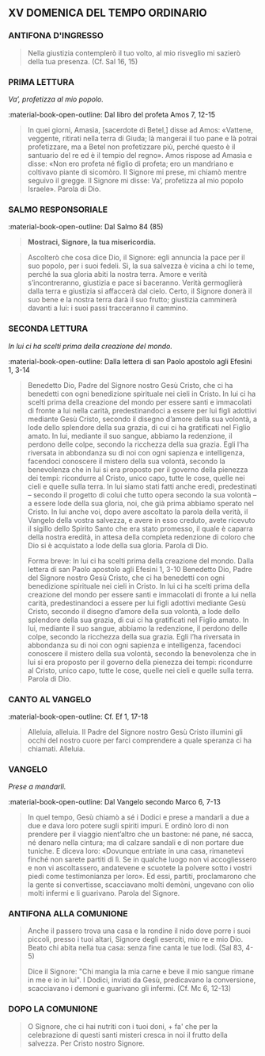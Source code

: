 ## XV DOMENICA DEL TEMPO ORDINARIO
> 
### ANTIFONA D'INGRESSO
> Nella giustizia contemplerò il tuo volto, al mio risveglio mi sazierò della tua presenza. (Cf. Sal 16, 15)
> 
### PRIMA LETTURA
*Va’, profetizza al mio popolo.*

:material-book-open-outline: Dal libro del profeta Amos
7, 12-15

> In quei giorni, Amasìa, [sacerdote di Betel,] disse ad Amos: «Vattene, veggente, ritìrati nella terra di Giuda; là mangerai il tuo pane e là potrai profetizzare, ma a Betel non profetizzare più, perché questo è il santuario del re ed è il tempio del regno». Amos rispose ad Amasìa e disse: «Non ero profeta né figlio di profeta; ero un mandriano e coltivavo piante di sicomòro. Il Signore mi prese, mi chiamò mentre seguivo il gregge. Il Signore mi disse: Va’, profetizza al mio popolo Israele». Parola di Dio.
> 
### SALMO RESPONSORIALE
:material-book-open-outline: Dal Salmo 84 (85)

>**Mostraci, Signore, la tua misericordia.**

> Ascolterò che cosa dice Dio, il Signore:
> egli annuncia la pace
> per il suo popolo, per i suoi fedeli.
> Sì, la sua salvezza è vicina a chi lo teme,
> perché la sua gloria abiti la nostra terra.
> Amore e verità s’incontreranno,
> giustizia e pace si baceranno.
> Verità germoglierà dalla terra
> e giustizia si affaccerà dal cielo.
> Certo, il Signore donerà il suo bene
> e la nostra terra darà il suo frutto;
> giustizia camminerà davanti a lui:
> i suoi passi tracceranno il cammino.
> 
### SECONDA LETTURA
*In lui ci ha scelti prima della creazione del mondo.*

:material-book-open-outline: Dalla lettera di san Paolo apostolo agli Efesìni
1, 3-14

> Benedetto Dio, Padre del Signore nostro Gesù Cristo, che ci ha benedetti con ogni benedizione spirituale nei cieli in Cristo. In lui ci ha scelti prima della creazione del mondo per essere santi e immacolati di fronte a lui nella carità, predestinandoci a essere per lui figli adottivi mediante Gesù Cristo, secondo il disegno d’amore della sua volontà, a lode dello splendore della sua grazia, di cui ci ha gratificati nel Figlio amato. In lui, mediante il suo sangue, abbiamo la redenzione, il perdono delle colpe, secondo la ricchezza della sua grazia. Egli l’ha riversata in abbondanza su di noi con ogni sapienza e intelligenza, facendoci conoscere il mistero della sua volontà, secondo la benevolenza che in lui si era proposto per il governo della pienezza dei tempi: ricondurre al Cristo, unico capo, tutte le cose, quelle nei cieli e quelle sulla terra. In lui siamo stati fatti anche eredi, predestinati – secondo il progetto di colui che tutto opera secondo la sua volontà – a essere lode della sua gloria, noi, che già prima abbiamo sperato nel Cristo. In lui anche voi, dopo avere ascoltato la parola della verità, il Vangelo della vostra salvezza, e avere in esso creduto, avete ricevuto il sigillo dello Spirito Santo che era stato promesso, il quale è caparra della nostra eredità, in attesa della completa redenzione di coloro che Dio si è acquistato a lode della sua gloria. Parola di Dio.
> 
> Forma breve:
> In lui ci ha scelti prima della creazione del mondo. Dalla lettera di san Paolo apostolo agli Efesìni 1, 3-10 Benedetto Dio, Padre del Signore nostro Gesù Cristo, che ci ha benedetti con ogni benedizione spirituale nei cieli in Cristo. In lui ci ha scelti prima della creazione del mondo per essere santi e immacolati di fronte a lui nella carità, predestinandoci a essere per lui figli adottivi mediante Gesù Cristo, secondo il disegno d’amore della sua volontà, a lode dello splendore della sua grazia, di cui ci ha gratificati nel Figlio amato. In lui, mediante il suo sangue, abbiamo la redenzione, il perdono delle colpe, secondo la ricchezza della sua grazia. Egli l’ha riversata in abbondanza su di noi con ogni sapienza e intelligenza, facendoci conoscere il mistero della sua volontà, secondo la benevolenza che in lui si era proposto per il governo della pienezza dei tempi: ricondurre al Cristo, unico capo, tutte le cose, quelle nei cieli e quelle sulla terra. Parola di Dio.
> 
### CANTO AL VANGELO
:material-book-open-outline: Cf. Ef 1, 17-18

> Alleluia, alleluia.
> Il Padre del Signore nostro Gesù Cristo
> illumini gli occhi del nostro cuore
> per farci comprendere a quale speranza ci ha chiamati.
> Alleluia.
> 
### VANGELO
*Prese a mandarli.*

:material-book-open-outline: Dal Vangelo secondo Marco
6, 7-13

> In quel tempo, Gesù chiamò a sé i Dodici e prese a mandarli a due a due e dava loro potere sugli spiriti impuri. E ordinò loro di non prendere per il viaggio nient’altro che un bastone: né pane, né sacca, né denaro nella cintura; ma di calzare sandali e di non portare due tuniche. E diceva loro: «Dovunque entriate in una casa, rimanetevi finché non sarete partiti di lì. Se in qualche luogo non vi accogliessero e non vi ascoltassero, andatevene e scuotete la polvere sotto i vostri piedi come testimonianza per loro». Ed essi, partiti, proclamarono che la gente si convertisse, scacciavano molti demòni, ungevano con olio molti infermi e li guarivano. Parola del Signore.
> 
### ANTIFONA ALLA COMUNIONE
> Anche il passero trova una casa  e la rondine il nido dove porre i suoi piccoli,  presso i tuoi altari, Signore degli eserciti, mio re e mio Dio.  Beato chi abita nella tua casa: senza fine canta le tue lodi. (Sal 83, 4-5)
> 
> Dice il Signore: "Chi mangia la mia carne e beve il mio sangue  rimane in me e io in lui". I Dodici, inviati da Gesù, predicavano la conversione,  scacciavano i demoni e guarivano gli infermi. (Cf. Mc 6, 12-13)
> 
### DOPO LA COMUNIONE
> O Signore, che ci hai nutriti con i tuoi doni, + fa' che per la celebrazione di questi santi misteri  cresca in noi il frutto della salvezza. Per Cristo nostro Signore.